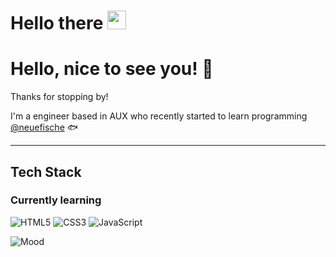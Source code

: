 <h1> Hello there  <img src="https://raw.githubusercontent.com/MartinHeinz/MartinHeinz/master/wave.gif" width="30px"></h1>

# Hello, nice to see you! 👋
Thanks for stopping by!

I'm a engineer based in AUX who recently started to learn programming <a href="https://production.talents.neuefische.de/profile/091b7c81-7f16-479e-b14f-bb8c344a9613" target="_blank"> @neuefische</a> 🐟



---
## Tech Stack
### Currently learning
![HTML5](https://img.shields.io/badge/html5-%23E34F26.svg?style=for-the-badge&logo=html5&logoColor=white)
![CSS3](https://img.shields.io/badge/css3-%231572B6.svg?style=for-the-badge&logo=css3&logoColor=white)
![JavaScript](https://img.shields.io/badge/javascript-%23323330.svg?style=for-the-badge&logo=javascript&logoColor=%23F7DF1E)

![Mood](https://img.shields.io/badge/excited-about%20Frontend-yellow)
